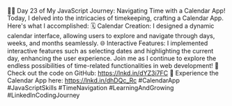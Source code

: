 📅🚀 Day 23 of My JavaScript Journey: Navigating Time with a Calendar App!
Today, I delved into the intricacies of timekeeping, crafting a Calendar App. Here's what I accomplished:
🗓️ Calendar Creation: I designed a dynamic calendar interface, allowing users to explore and navigate through days, weeks, and months seamlessly.
🌐 Interactive Features: I implemented interactive features such as selecting dates and highlighting the current day, enhancing the user experience.
Join me as I continue to explore the endless possibilities of time-related functionalities in web development!
🔗 Check out the code on GitHub: https://lnkd.in/dYZ3i7FC
📅 Experience the Calendar App here: https://lnkd.in/dhDQc_Rc
#CalendarApp #JavaScriptSkills #TimeNavigation #LearningAndGrowing #LinkedInCodingJourney